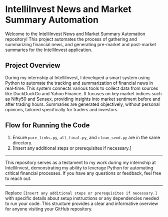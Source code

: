 # IntelliInvest News and Market Summary Automation

Welcome to the IntelliInvest News and Market Summary Automation repository! This project automates the process of gathering and summarizing financial news, and generating pre-market and post-market summaries for the IntelliInvest application.

## Project Overview

During my internship at IntelliInvest, I developed a smart system using Python to automate the tracking and summarization of financial news in real-time. This system connects various tools to collect data from sources like DuckDuckGo and Yahoo Finance. It focuses on key market indices such as Nifty50 and Sensex, providing insights into market sentiment before and after trading hours. Summaries are generated objectively, without personal opinions, tailored specifically for traders and investors.

## Flow for Running the Code

1. Ensure `pure_links.py`, `all_final.py`, and `clean_send.py` are in the same directory.
2. [Insert any additional steps or prerequisites if necessary.]

---

This repository serves as a testament to my work during my internship at IntelliInvest, demonstrating my ability to leverage Python for automating critical financial processes. If you have any questions or feedback, feel free to reach out.

---

Replace `[Insert any additional steps or prerequisites if necessary.]` with specific details about setup instructions or any dependencies needed to run your code. This structure provides a clear and informative overview for anyone visiting your GitHub repository.
